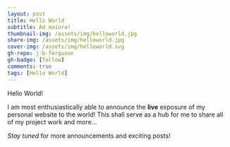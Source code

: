 ```yaml
---
layout: post
title: Hello World
subtitle: Ad maiora!
thumbnail-img: /assets/img/helloworld.jpg
share-img: /assets/img/helloworld.jpg
cover-img: /assets/img/helloworld.svg
gh-repo: j-b-ferguson
gh-badge: [follow]
comments: true
tags: [Hello World]
---
```


Hello World!

I am most enthusiastically able to announce the **live** exposure of my personal website to the world! This shall serve as a hub for me to share all of my project work and more...

*Stay tuned* for more announcements and exciting posts!
